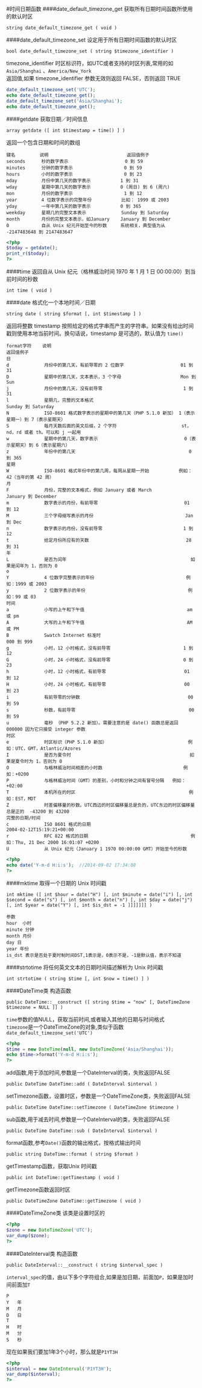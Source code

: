 #时间日期函数
####date_default_timezone_get
获取所有日期时间函数所使用的默认时区
```text
string date_default_timezone_get ( void )
```
####date_default_timezone_set
设定用于所有日期时间函数的默认时区
```text
bool date_default_timezone_set ( string $timezone_identifier )
```
timezone_identifier 时区标识符，如UTC或者支持的时区列表,常用的如`Asia/Shanghai` 、`America/New_York`           
返回值,如果 timezone_identifier 参数无效则返回 FALSE，否则返回 TRUE
```php
date_default_timezone_set('UTC');
echo date_default_timezone_get();
date_default_timezone_set('Asia/Shanghai');
echo date_default_timezone_get();
```
####getdate
获取日期／时间信息
```text
array getdate ([ int $timestamp = time() ] )
```
返回一个包含日期和时间的数组
```text
键名         说明                             返回值例子
seconds      秒的数字表示                     0 到 59
minutes      分钟的数字表示                   0 到 59
hours        小时的数字表示                   0 到 23
mday         月份中第几天的数字表示           1 到 31
wday         星期中第几天的数字表示           0 (周日) 到 6 (周六)
mon          月份的数字表示                   1 到 12
year         4 位数字表示的完整年份           比如： 1999 或 2003
yday         一年中第几天的数字表示           0 到 365
weekday      星期几的完整文本表示             Sunday 到 Saturday
month        月份的完整文本表示，如January    January 到 December
0            自从 Unix 纪元开始至今的秒数     系统相关，典型值为从 -2147483648 到 2147483647
```
```php
<?php
$today = getdate();
print_r($today);
?>
```
####time
返回自从 Unix 纪元（格林威治时间 1970 年 1 月 1 日 00:00:00）到当前时间的秒数
```text
int time ( void )
```
####date
格式化一个本地时间／日期
```text
string date ( string $format [, int $timestamp ] )
```
返回将整数 timestamp 按照给定的格式字串而产生的字符串。如果没有给出时间戳则使用本地当前时间。换句话说，timestamp 是可选的，默认值为 `time()`
```text
format字符    说明                                                        返回值例子
日                           
d             月份中的第几天，有前导零的 2 位数字                     01 到 31
D             星期中的第几天，文本表示，3 个字母                      Mon 到 Sun
j             月份中的第几天，没有前导零                              1 到 31
l             星期几，完整的文本格式                                  Sunday 到 Saturday
N             ISO-8601 格式数字表示的星期中的第几天（PHP 5.1.0 新加） 1（表示星期一）到 7（表示星期天）
S             每月天数后面的英文后缀，2 个字符                        st，nd，rd 或者 th。可以和 j 一起用
w             星期中的第几天，数字表示                                0（表示星期天）到 6（表示星期六）
z             年份中的第几天                                          0 到 365
星期
W             ISO-8601 格式年份中的第几周，每周从星期一开始           例如：42（当年的第 42 周）
月
F             月份，完整的文本格式，例如 January 或者 March           January 到 December
m             数字表示的月份，有前导零                                01 到 12
M             三个字母缩写表示的月份                                  Jan 到 Dec
n             数字表示的月份，没有前导零                              1 到 12
t             给定月份所应有的天数                                    28 到 31
年
L             是否为闰年                                              如果是闰年为 1，否则为 0
o
Y             4 位数字完整表示的年份                                  例如：1999 或 2003
y             2 位数字表示的年份                                      例如：99 或 03
时间
a             小写的上午和下午值                                      am 或 pm
A             大写的上午和下午值                                      AM 或 PM
B             Swatch Internet 标准时                                  000 到 999
g             小时，12 小时格式，没有前导零                           1 到 12
G             小时，24 小时格式，没有前导零                           0 到 23
h             小时，12 小时格式，有前导零                             01 到 12
H             小时，24 小时格式，有前导零                             00 到 23
i             有前导零的分钟数                                        00 到 59
s             秒数，有前导零                                          00 到 59
u             毫秒 （PHP 5.2.2 新加）。需要注意的是 date() 函数总是返回 000000 因为它只接受 integer 参数
时区
e             时区标识（PHP 5.1.0 新加）                              例如：UTC，GMT，Atlantic/Azores
I             是否为夏令时                                            如果是夏令时为 1，否则为 0
O             与格林威治时间相差的小时数                              例如：+0200
P             与格林威治时间（GMT）的差别，小时和分钟之间有冒号分隔   例如：+02:00
T             本机所在的时区                                          例如：EST，MDT
Z             时差偏移量的秒数。UTC西边的时区偏移量总是负的，UTC东边的时区偏移量总是正的  -43200 到 43200
完整的日期/时间
c             ISO 8601 格式的日期                                     2004-02-12T15:19:21+00:00
r             RFC 822 格式的日期                                      例如：Thu, 21 Dec 2000 16:01:07 +0200
U             从 Unix 纪元（January 1 1970 00:00:00 GMT）开始至今的秒数
```
```php
<?php
echo date('Y-m-d H:i:s');  //2014-09-02 17:34:08 
?>
```
####mktime
取得一个日期的 Unix 时间戳
```text
int mktime ([ int $hour = date("H") [, int $minute = date("i") [, int $second = date("s") [, int $month = date("n") [, int $day = date("j") [, int $year = date("Y") [, int $is_dst = -1 ]]]]]]] )
```
```text
参数
hour  小时
minute 分钟
month 月份
day 日
year 年份
is_dst 表示是否处于夏时制时间DST,1表示是，0表示不是，-1是默认值，表示不知道        
```
####strtotime
将任何英文文本的日期时间描述解析为 Unix 时间戳
```text
int strtotime ( string $time [, int $now = time() ] )
```
####DateTime类
构造函数
```text
public DateTime::__construct ([ string $time = "now" [, DateTimeZone $timezone = NULL ]] )
```
`time`参数的值NULL，获取当前时间,或者输入其他的日期与时间格式                   
`timezone`是一个DateTimeZone的对象,类似于函数`date_default_timezone_set('UTC')`
```php
<?php
$time = new DateTime(null, new DateTimeZone('Asia/Shanghai'));
echo $time->format('Y-m-d H:i:s');
?>
```
add函数,用于添加时间,参数是一个DateInterval的类，失败返回FALSE
```text
public DateTime DateTime::add ( DateInterval $interval )
```
setTimezone函数，设置时区，参数是一个DateTimeZone类，失败返回FALSE
```text
public DateTime DateTime::setTimezone ( DateTimeZone $timezone )
```
sub函数,用于减去时间,参数是一个DateInterval的类，失败返回FALSE
```text
public DateTime DateTime::sub ( DateInterval $interval )
```
format函数,参考`Date()`函数的输出格式，按格式输出时间
```text
public string DateTime::format ( string $format )
```
getTimestamp函数，获取Unix 时间戳
```text
public int DateTime::getTimestamp ( void )
```
getTimezone函数返回时区
```text
public DateTimeZone DateTime::getTimezone ( void )
```
####DateTimeZone类
该类是设置时区的
```php
<?php
$zone = new DateTimeZone('UTC');
var_dump($zone);
?>
```
####DateInterval类
构造函数
```text
public DateInterval::__construct ( string $interval_spec )
```
`interval_spec`的值，由以下多个字符组合,如果是加日期，前面加`P`，如果是加时间前面加`T`
```text
P
Y   年
M   月
D   日
T
H   时
M   分
S   秒
```
现在如果我们要加1年3个小时，那么就是`P1YT3H`
```php
<?php
$interval = new DateInterval('P1YT3H');
var_dump($interval);
?>
```

